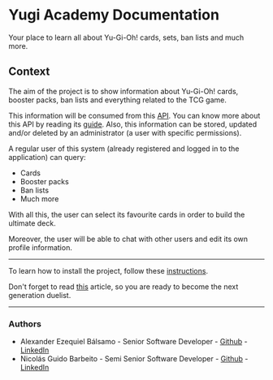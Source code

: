 # Yugi Academy Documentation

Your place to learn all about Yu-Gi-Oh! cards, sets, ban lists and much more.

## Context

The aim of the project is to show information about Yu-Gi-Oh! cards, booster packs, ban lists and everything related to the TCG game.

This information will be consumed from this [API](https://db.ygoprodeck.com/api/v7/cardinfo.php). You can know more about this API by reading its [guide](https://ygoprodeck.com/api-guide/).
Also, this information can be stored, updated and/or deleted by an administrator (a user with specific permissions).

A regular user of this system (already registered and logged in to the application) can query:
- Cards
- Booster packs
- Ban lists
- Much more

With all this, the user can select its favourite cards in order to build the ultimate deck.

Moreover, the user will be able to chat with other users and edit its own profile information.

---
To learn how to install the project, follow these [instructions](how-to/how-to-install.md).

Don't forget to read [this](how-to/how-to-use.md) article, so you are ready to become the next generation duelist.

---
### Authors

- Alexander Ezequiel Bálsamo - Senior Software Developer - [Github](https://github.com/ezeBalsamo) - [LinkedIn](https://www.linkedin.com/in/ezebalsamo/)
- Nicolás Guido Barbeito - Semi Senior Software Developer - [Github](https://github.com/NicolasGuidoBarbeito) - [LinkedIn](https://www.linkedin.com/in/nicolasguidobarbeito/)
